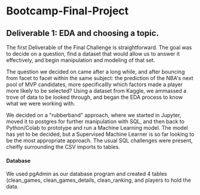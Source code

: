 # Bootcamp-Final-Project


## Deliverable 1: EDA and choosing a topic.

The first Deliverable of the Final Challenge is straightforward. The goal was to decide on a question, find a dataset that would allow us to answer it effectively, and begin manipulation and modeling of that set. 

The question we decided on came after a long while, and after bouncing from facet to facet within the same subject: the prediction of the NBA's next pool of MVP candidates, more specificallly which factors made a player more likely to be selected? Using a dataset from Kaggle, we ammassed a trove of data to be looked through, and began the EDA process to know what we were working with.

We decided on a "rubberband" approach, where we started in Jupyter, moved it to postgres for further manipulation with SQL, and then back to Python/Colab to prototype and run a Machine Learning model. The model has yet to be decided, but a Supervised Machine Learner is so far looking to be the most appropriate approach. The usual SQL challenges were present, cheifly surrounding the CSV imports to tables. 
#### Database
We used pgAdmin as our database program and created 4 tables (clean_games, clean_games_details, clean_ranking, and players to hold the data.  
